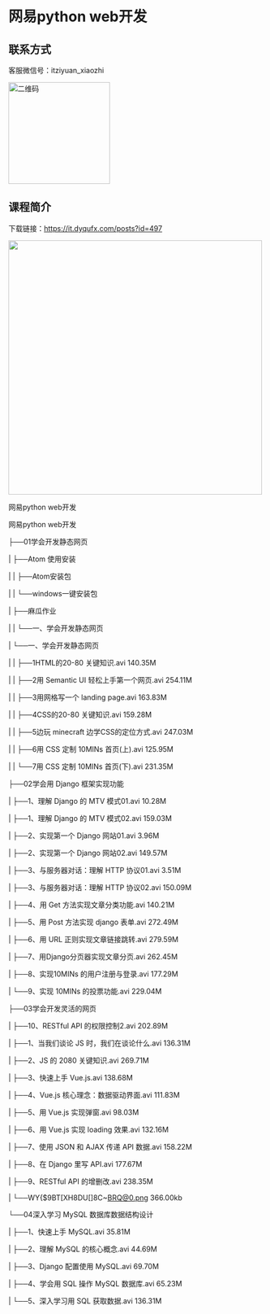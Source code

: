 # 网易python web开发

## 联系方式

客服微信号：itziyuan_xiaozhi

<img src="https://ziyuanyun.oss-cn-guangzhou.aliyuncs.com/common/20240614073449/666b82192834a.jpg" width="200" height="200" alt="二维码">

## 课程简介

下载链接：https://it.dyqufx.com/posts?id=497

<img src="https://ziyuanyun.oss-cn-guangzhou.aliyuncs.com/yun/20240515152015/6644622f47d64.jpg" width="500" alt="">

  网易python web开发



 网易python web开发



 ├──01学会开发静态网页

 | ├──Atom 使用安装

 | | ├──Atom安装包

 | | └──windows一键安装包

 | ├──麻瓜作业

 | | └──一、学会开发静态网页

 | └──一、学会开发静态网页

 | | ├──1HTML的20-80 关键知识.avi 140.35M

 | | ├──2用 Semantic UI 轻松上手第一个网页.avi 254.11M

 | | ├──3用网格写一个 landing page.avi 163.83M

 | | ├──4CSS的20-80 关键知识.avi 159.28M

 | | ├──5边玩 minecraft 边学CSS的定位方式.avi 247.03M

 | | ├──6用 CSS 定制 10MINs 首页(上).avi 125.95M

 | | └──7用 CSS 定制 10MINs 首页(下).avi 231.35M

 ├──02学会用 Django 框架实现功能

 | ├──1、理解 Django 的 MTV 模式01.avi 10.28M

 | ├──1、理解 Django 的 MTV 模式02.avi 159.03M

 | ├──2、实现第一个 Django 网站01.avi 3.96M

 | ├──2、实现第一个 Django 网站02.avi 149.57M

 | ├──3、与服务器对话：理解 HTTP 协议01.avi 3.51M

 | ├──3、与服务器对话：理解 HTTP 协议02.avi 150.09M

 | ├──4、用 Get 方法实现文章分类功能.avi 140.21M

 | ├──5、用 Post 方法实现 django 表单.avi 272.49M

 | ├──6、用 URL 正则实现文章链接跳转.avi 279.59M

 | ├──7、用Django分页器实现文章分页.avi 262.45M

 | ├──8、实现10MINs 的用户注册与登录.avi 177.29M

 | └──9、实现 10MINs 的投票功能.avi 229.04M

 ├──03学会开发灵活的网页

 | ├──10、RESTful API 的权限控制2.avi 202.89M

 | ├──1、当我们谈论 JS 时，我们在谈论什么.avi 136.31M

 | ├──2、JS 的 2080 关键知识.avi 269.71M

 | ├──3、快速上手 Vue.js.avi 138.68M

 | ├──4、Vue.js 核心理念：数据驱动界面.avi 111.83M

 | ├──5、用 Vue.js 实现弹窗.avi 98.03M

 | ├──6、用 Vue.js 实现 loading 效果.avi 132.16M

 | ├──7、使用 JSON 和 AJAX 传递 API 数据.avi 158.22M

 | ├──8、在 Django 里写 API.avi 177.67M

 | ├──9、RESTful API 的增删改.avi 238.35M

 | └──WY{$9BT[XH8DU[]8C~BRQ@0.png 366.00kb

 └──04深入学习 MySQL 数据库数据结构设计

 | ├──1、快速上手 MySQL.avi 35.81M

 | ├──2、理解 MySQL 的核心概念.avi 44.69M

 | ├──3、Django 配置使用 MySQL.avi 69.70M

 | ├──4、学会用 SQL 操作 MySQL 数据库.avi 65.23M

 | └──5、深入学习用 SQL 获取数据.avi 136.31M

  